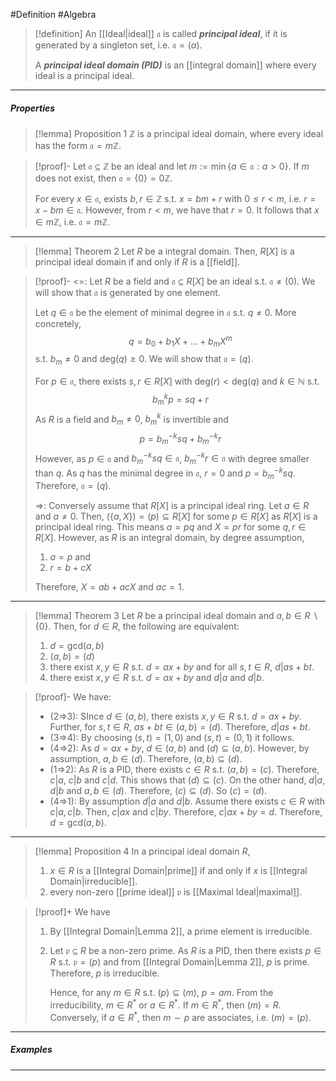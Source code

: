 #Definition #Algebra

> [!definition]
> An [[Ideal|ideal]] $\mathfrak{a}$ is called ***principal ideal***, if it is generated by a singleton set, i.e. $\mathfrak{a}=(a)$. 
> 
> A ***principal ideal domain (PID)*** is an [[integral domain]] where every ideal is a principal ideal.
---
##### Properties
> [!lemma] Proposition 1
> $\mathbb{Z}$ is a principal ideal domain, where every ideal has the form $\mathfrak{a}=m\mathbb{Z}$. 

> [!proof]-
> Let $\mathfrak{a}\subseteq \mathbb{Z}$ be an ideal and let $m:= \min\{ a\in \mathfrak{a}:a>0 \}$. If $m$ does not exist, then $\mathfrak{a}=\{ 0 \}=0\mathbb{Z}$. 
> 
> For every $x\in \mathfrak{a}$, exists $b,r\in \mathbb{Z}$ s.t. $x=bm+r$ with $0\leq r<m$, i.e. $r=x-bm\in \mathfrak{a}$. However, from $r<m$, we have that $r=0$. It follows that $x\in m\mathbb{Z}$, i.e. $\mathfrak{a}=m\mathbb{Z}$.
---
> [!lemma] Theorem 2
> Let $R$ be a integral domain. Then, $R[X]$ is a principal ideal domain if and only if $R$ is a [[field]].

> [!proof]-
><=: Let $R$ be a field and $\mathfrak{a}\subseteq R[X]$ be an ideal s.t. $\mathfrak{a}\neq(0)$. We will show that $\mathfrak{a}$ is generated by one element. 
> 
> Let $q\in \mathfrak{a}$ be the element of minimal degree in $\mathfrak{a}$ s.t. $q\neq 0$. More concretely, $$q=b_{0}+b_{1}X+\dots+b_{m}X^m$$s.t. $b_{m}\neq 0$ and $\text{deg}(q)\geq 0$. We will show that $\mathfrak{a}=(q)$.
> 
> For $p\in \mathfrak{a}$, there exists $s,r\in R[X]$ with $\text{deg}(r)<\text{deg}(q)$ and $k\in \mathbb{N}$ s.t. $$b_{m}^kp=sq+r$$
> As $R$ is a field and $b_{m}\neq 0$, $b_{m}^k$ is invertible and $$p=b_{m}^{-k}sq+b_{m}^{-k}r$$However, as $p\in \mathfrak{a}$ and $b_{m}^{-k}sq\in \mathfrak{a}$, $b_{m}^{-k}r\in \mathfrak{a}$ with degree smaller than $q$. As $q$ has the minimal degree in $\mathfrak{a}$, $r=0$ and $p=b_{m}^{-k}sq$. Therefore, $\mathfrak{a}=(q)$. 
> 
> =>: Conversely assume that $R[X]$ is a principal ideal ring. Let $a\in R$ and $a\neq 0$. Then, $(\{ a,X \})=(p)\subseteq R[X]$ for some $p\in R[X]$ as $R[X]$ is a principal ideal ring. This means $a=pq$ and $X=pr$ for some $q,r\in R[X]$. However, as $R$ is an integral domain, by degree assumption, 
> 1. $a=p$ and
> 2. $r=b+cX$
>    
> Therefore, $X=ab+acX$ and $ac=1$. 
---
> [!lemma] Theorem 3
> Let $R$ be a principal ideal domain and $a,b\in R \backslash \{ 0 \}$. Then, for $d\in R$, the following are equivalent:
> 1. $d=\text{gcd}(a,b)$
> 2. $(a,b)=(d)$
> 3. there exist $x,y\in R$ s.t. $d=ax+by$ and for all $s,t\in R$, $d|as+bt$.
> 4. there exist $x,y\in R$ s.t. $d=ax+by$ and $d|a$ and $d|b$.

> [!proof]-
> We have: 
> - (2=>3): SInce $d\in (a,b)$, there exists $x,y\in R$ s.t. $d=ax+by$. Further, for $s,t\in R$, $as+bt\in (a,b)=(d)$. Therefore, $d|as+bt$.
> - (3=>4): By choosing $(s,t)=(1,0)$ and $(s,t)=(0,1)$ it follows.
> - (4=>2): As $d=ax+by$, $d\in (a,b)$ and $(d)\subseteq(a,b)$. However, by assumption, $a,b\in (d)$. Therefore, $(a,b)\subseteq(d)$.
> - (1=>2): As $R$ is a PID, there exists $c\in R$ s.t. $(a,b)=(c)$. Therefore, $c|a$, $c|b$ and  $c|d$. This shows that $(d)\subseteq(c)$. On the other hand, $d|a$, $d|b$ and $a,b\in (d)$. Therefore, $(c)\subseteq(d)$. So $(c)=(d)$.
> - (4=>1): By assumption $d|a$ and $d|b$. Assume there exists $c\in R$ with $c|a,c|b$. Then, $c|ax$ and $c|by$. Therefore, $c|ax+by=d$. Therefore, $d=\text{gcd}(a,b)$.
---
> [!lemma] Proposition 4
> In a principal ideal domain $R$, 
> 1. $x\in R$ is a [[Integral Domain|prime]] if and only if $x$ is [[Integral Domain|irreducible]]. 
> 2. every non-zero [[prime ideal]] $\mathfrak{p}$ is [[Maximal Ideal|maximal]].

> [!proof]+
> We have
> 1. By [[Integral Domain|Lemma 2]], a prime element is irreducible.
> 2. Let $\mathfrak{p}\subseteq R$ be a non-zero prime. As $R$ is a PID, then there exists $p\in R$ s.t. $\mathfrak{p}=(p)$ and from [[Integral Domain|Lemma 2]], $p$ is prime. Therefore, $p$ is irreducible. 
>    
>    Hence, for any $m\in R$ s.t. $(p)\subseteq(m)$, $p=am$. From the irreducibility, $m\in R^{*}$ or $a\in R^{*}$. If $m\in R^{*}$, then $(m)=R$. Conversely, if $a\in R^{*}$, then $m\sim p$ are associates, i.e. $(m)=(p)$.
---
##### Examples

---